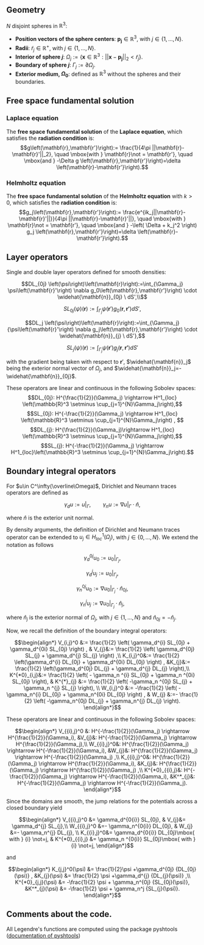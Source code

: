 ## Geometry

$N$ disjoint spheres in $\mathbb{R}^3$:
- **Position vectors of the sphere centers**: $\mathbf{p_j} \in \mathbb{R}^3$, with $j \in \{1,...,N\}$.  
- **Radii**: $\tilde{r}_j\in \mathbb{R}^+$, with $j \in \{1,...,N\}$.
- **Interior of sphere $j$**: $\Omega_j:=\{ \mathbf{x} \in \mathbb{R}^3:||\mathbf{x}-\mathbf{p_j}||_2<\tilde{r}_j \}$.
- **Boundary of sphere $j$**: $\Gamma_j:=\partial \Omega_j$.
- **Exterior medium, $\Omega_0$**: defined as $\mathbb{R}^3$ without the spheres and their boundaries.  

## Free space fundamental solution

### Laplace equation
The **free space** **fundamental solution** of the **Laplace equation**, which satisfies the **radiation condition** is:
$$g\left(\mathbf{r},\mathbf{r'}\right):= \frac{1}{4\pi ||\mathbf{r}-\mathbf{r}'||_2}, \quad \mbox{with } \mathbf{r}\not = \mathbf{r'}, \quad \mbox{and } -\Delta g \left(\mathbf{r},\mathbf{r'}\right)=\delta \left(\mathbf{r}-\mathbf{r'}\right).$$

### Helmholtz equation
The **free space** **fundamental solution** of the **Helmholtz equation** with $k>0$, which satisfies the **radiation condition** is:
$$g_j\left(\mathbf{r},\mathbf{r'}\right):= \frac{e^{ik_j||\mathbf{r}-\mathbf{r}'||}}{4\pi ||\mathbf{r}-\mathbf{r}'||}, \quad \mbox{with } \mathbf{r}\not = \mathbf{r'}, \quad \mbox{and } -\left( \Delta + k_j^2 \right) g_j \left(\mathbf{r},\mathbf{r'}\right)=\delta \left(\mathbf{r}-\mathbf{r'}\right).$$


## Layer operators

Single and double layer operators defined for smooth densities:
```math
DL_{0j} \left(\psi\right)\left(\mathbf{r}\right):=\int_{\Gamma_j}  \psi\left(\mathbf{r}'\right) \nabla g_0\left(\mathbf{r},\mathbf{r'}\right) \cdot \widehat{\mathbf{n}}_{0j} \ dS',\\
```
```math
SL_{0j} \left(\psi\right)\left(\mathbf{r}\right):=\int_{\Gamma_j}  {\psi\left(\mathbf{r}'\right) g_0\left(\mathbf{r},\mathbf{r'}\right) dS'},
```
```math
DL_j \left(\psi\right)\left(\mathbf{r}\right):=\int_{\Gamma_j}  {\psi\left(\mathbf{r}'\right) \nabla g_j\left(\mathbf{r},\mathbf{r'}\right) \cdot \widehat{\mathbf{n}}_{j} \ dS'},
```
```math
SL_j \left(\psi\right)\left(\mathbf{r}\right):=\int_{\Gamma_j}  {\psi\left(\mathbf{r}' \right) g_j\left(\mathbf{r},\mathbf{r'}\right) dS'}
```

with the gradient being taken with respect to $\mathbf{r}'$, $\widehat{\mathbf{n}}_j$ being the exterior normal vector of $\Omega_j$, and $\widehat{\mathbf{n}}_j=-\widehat{\mathbf{n}}_{0j}$.

These operators are linear and continuous in the following Sobolev spaces:
$$DL_{0j}: H^{\frac{1}{2}}(\Gamma_j) \rightarrow H^1_{loc} \left(\mathbb{R}^3 \setminus \cup_{j=1}^{N}\Gamma_j\right),$$
$$SL_{0j}: H^{-\frac{1}{2}}(\Gamma_j) \rightarrow H^1_{loc}  \left(\mathbb{R}^3 \setminus \cup_{j=1}^{N}\Gamma_j\right)  , $$
$$DL_{j}: H^{\frac{1}{2}}(\Gamma_j)\rightarrow H^1_{loc} \left(\mathbb{R}^3 \setminus \cup_{j=1}^{N}\Gamma_j\right),$$
$$SL_{j}: H^{-\frac{1}{2}}(\Gamma_j) \rightarrow H^1_{loc}\left(\mathbb{R}^3 \setminus \cup_{j=1}^{N}\Gamma_j\right).$$

## Boundary integral operators

For $u\in C^\infty(\overline\Omega)$, Dirichlet and Neumann traces operators are defined as 
```math
\gamma_d u := u|_{\Gamma},\qquad \gamma_n u := \nabla  u|_{\Gamma} \cdot \widehat{n},
```
where $\widehat{n}$ is the exterior unit normal.

By density arguments, the definition of Dirichlet and Neumann traces operator can be extended to $u_j \in H^1_{loc}(\Omega_j)$, with $j \in \{ 0, ..., N \}$. We extend the notation as follows

```math
\gamma_d^{0j} u_0 := u_0|_{\Gamma_j},
```
```math
\gamma_d^{j} u_j := u_0|_{\Gamma_j},
```
```math
\gamma_n^{0j} u_0 := \nabla u_0|_{\Gamma_j} \cdot \widehat{n}_{0j},
```
```math
\gamma_n^{j} u_j := \nabla u_0|_{\Gamma_j}\cdot \widehat{n}_{j},
```
where $\widehat{n}_{j}$ is the exterior normal of $\Omega_j$, with $j\in \{ 1, ..., N\}$ and $\widehat{n}_{0j}=-\widehat{n}_{j}$.

Now, we recall the definition of the boundary integral operators:
```math
\begin{align*}
	V_{i,j}^0 &:=  \frac{1}{2} \left( \gamma_d^{i} SL_{0j} + \gamma_d^{0i} SL_{0j} \right) ,
	& V_{j}&:= \frac{1}{2} \left(  \gamma_d^{0j} SL_{j} + \gamma_d^{j} SL_{j} \right) ,\\
	K_{i,j}^0&:= \frac{1}{2} \left(\gamma_d^{i} DL_{0j} + \gamma_d^{0i} DL_{0j} \right) ,
	&K_{j}&:= \frac{1}{2} \left(\gamma_d^{0j} DL_{j} + \gamma_d^{j} DL_{j} \right),\\
	K^{*0}_{i,j}&:= \frac{1}{2} \left( - \gamma_n ^{i} SL_{0j} + \gamma_n ^{0i} SL_{0j}  \right),
	 & K^{*}_{j} &:= \frac{1}{2} \left( -\gamma_n ^{0j} SL_{j}  + \gamma_n ^{j} SL_{j} \right), \\
	W_{i,j}^0 &:= -\frac{1}{2} \left( - \gamma_n^{i} DL_{0j}  + \gamma_n^{0i} DL_{0j} \right) ,
	& W_{j} &:=- \frac{1}{2} \left( -\gamma_n^{0j} DL_{j} + \gamma_n^{j} DL_{j} \right).
\end{align*}
```

These operators are linear and continuous in the following Sobolev spaces: 
```math
\begin{align*}
	V_{{i},j}^0 &: H^{-\frac{1}{2}}(\Gamma_j) \rightarrow H^{\frac{1}{2}}(\Gamma_i),
	&V_{j}&: H^{-\frac{1}{2}}(\Gamma_j) \rightarrow H^{\frac{1}{2}}(\Gamma_j),\\
	W_{{i},j}^0&: H^{\frac{1}{2}}(\Gamma_j) \rightarrow H^{-\frac{1}{2}}(\Gamma_i),
	&W_{j}&: H^{\frac{1}{2}}(\Gamma_j) \rightarrow H^{-\frac{1}{2}}(\Gamma_j) ,\\
	K_{{i},j}^0&: H^{\frac{1}{2}}(\Gamma_j) \rightarrow H^{\frac{1}{2}}(\Gamma_i),
	&K_{j}&: H^{\frac{1}{2}}(\Gamma_j) \rightarrow H^{\frac{1}{2}}(\Gamma_j) ,\\
	K^{*0}_{{i},j}&: H^{-\frac{1}{2}}(\Gamma_j) \rightarrow H^{-\frac{1}{2}}(\Gamma_i),
	&K^*_{j}&: H^{-\frac{1}{2}}(\Gamma_j) \rightarrow H^{-\frac{1}{2}}(\Gamma_j).
\end{align*}
```

Since the domains are smooth, the jump relations for the potentials across a closed boundary yield
```math
\begin{align*}
	V_{{i},j}^0 &=   \gamma_d^{0{i}} SL_{0j},
	& V_{j}&=  \gamma_d^{j} SL_{j},\\
	W_{{i},j}^0 &=-  \gamma_n^{0{i}} DL_{0j},
	& W_{j} &=- \gamma_n^{j} DL_{j}, \\
	  K_{{i},j}^0&= \gamma_d^{0{i}} DL_{0j}\mbox{ with } {i} \not=j,
	 & K^{*0}_{{i},j} &= \gamma_n ^{0{i}} SL_{0j}\mbox{ with } {i}  \not=j,
\end{align*}
```
and
```math
\begin{align*}
	K_{j,j}^0(\psi) &= \frac{1}{2}\psi +\gamma_d^{0j} {DL_{0j}(\psi)} ,
	&K_{j}(\psi) &= \frac{1}{2} \psi +\gamma_d^{j} {DL_{j}(\psi)} ,\\
	 K^{*0}_{j,j}(\psi) &= -\frac{1}{2} \psi + \gamma_n^{0j} {SL_{0j}(\psi)},
	&K^*_{j}(\psi) &= -\frac{1}{2} \psi + \gamma_n^j {SL_{j}(\psi)}.
\end{align*}
```

## Comments about the code.

All Legendre's functions are computed using the package pyshtools 
([documentation of pyshtools](https://shtools.github.io/SHTOOLS/index.html))
